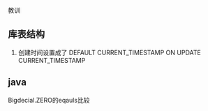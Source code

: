 教训

## 库表结构
1. 创建时间设置成了 DEFAULT CURRENT_TIMESTAMP ON UPDATE CURRENT_TIMESTAMP

## java
Bigdecial.ZERO的eqauls比较